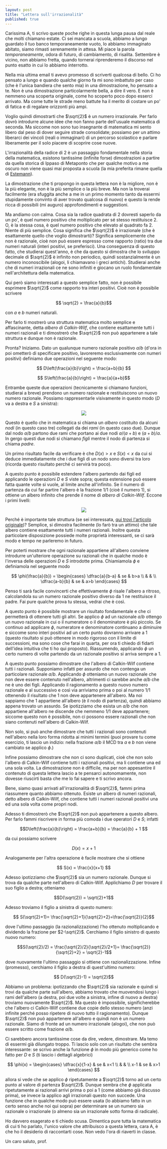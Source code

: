 ```yaml
---
layout: post
title: "Lettera sull'irrazionalità"
published: true
---
```

Carissima A, ti scrivo queste poche righe in questa lunga pausa dal
reale che molti chiamano estate. Ci sei mancata a scuola, abbiamo a
lungo guardato il tuo banco temporaneamente vuoto, lo abbiamo immaginato
abitato, siamo rimasti serenamente in attesa. Mi piace la parola *temporaneamente*, odora di futuro, di cambiamento, di risalita. 
Settembre è vicino, non abbiamo fretta, quando tornerai riprenderemo
il discorso nel punto esatto in cui lo abbiamo interrotto. 

Nella mia ultima email ti avevo promesso di scriverti qualcosa di
bello. Ci ho pensato a lungo e quando qualche giorno fa mi sono
imbattuto per caso (che è l'unica bandiera che sento mia) in una
dimostrazione, ho pensato a te. Non è una dimostrazione
particolarmente bella, a dire il vero. E non è nemmeno una scoperta
originale, come ho scoperto poco dopo esserci arrivato. Ma come tutte
le strade meno battute ha il merito di costare un po' di fatica e di
regalare orizzonti più ampi.

Voglio quindi dimostrarti che $\sqrt{2}$ è un numero irrazionale. Per
farlo dovrò introdurre alcune idee che non fanno parte dell'usuale matematica
di seconda. Ma siccome non sono tuo insegnante di matematica mi sento
libero dal peso di dover seguire strade consolidate; possiamo per un
attimo liberarci dei vincoli (reali o immaginari) di un percorso
scolastico e parlare liberamente per il solo piacere di scoprire cose
nuove.

L'irrazionalità della radice di $2$ è un passaggio fondamentale nella
storia della matematica, esistono tantissime (infinite forse)
dimostrazioni a partire da quella storica di Ippaso di Metaponto che
per qualche motivo a me oscuro non viene quasi mai proposta a scuola
(la mia preferita rimane quella di [Estemann](https://www.cambridge.org/core/journals/mathematical-gazette/article/abs/593-the-irrationality-of-2/18BADD0AB7114F1809B9F3EF6F82D20F)).

La dimostrazione che ti propongo in questa lettera non è la migliore, non è
la più elegante, non è la più semplice o la più breve. Ma non la
troverai facilmente (era sfuggita anche a me in un primo momento tanto
da essermi stupidamente convinto di aver trovato qualcosa di nuovo) e
questo la rende ricca di possibili (mi auguro) approfondimenti e
suggestioni.

Ma andiamo con calma. Cosa sia la radice quadrata di $2$ dovresti
saperlo da un po', è quel numero positivo che moltiplicato per sé
stesso restituisce $2$. O, è la stessa cosa, è quel numero
positivo che
elevato al quadrato fa $2$. Niente di più semplice. Cosa significa che
$\sqrt{2}$ è irrazionale (che è esattamente quello che voglio
dimostrarti)? Significa semplicemente che non è razionale, cioè non
può essere espresso come rapporto (ratio) tra due numeri naturali
(interi positivi, se preferisci). Una conseguenza di questo fatto, che
studierai quest'anno, è che da questo si dimostra che lo sviluppo
decimale di $\sqrt{2}$ è infinito non periodico, quindi
sostanzialmente è un numero inconoscibile (alogoi, li chiamavano i
greci antichi). Studierai anche che di numeri irrazionali ce ne sono
infiniti e giocano un ruolo fondamentale nell'architettura della
matematica.

Qui però siamo interessati a questo semplice fatto, non è possibile
esprimere $\sqrt{2}$ come rapporto tra interi positivi. Cioè non è
possibile scrivere

$$ \sqrt{2} = \frac{a}{b}$$

con $a$ e $b$ numeri naturali.

Per farlo ti mostrerò una struttura matematica molto semplice e
affascinante, detta *albero di Calkin-Wilf*, che contiene esattamente
tutti i numeri razionali e ti dimostrerò che $\sqrt{2}$ non può
appartenere a tale struttura e dunque non è razionale.

Pronta? Iniziamo. Dato un qualunque numero razionale positivo $a/b$ (d'ora
in poi ometterò di specificare positivo, lavoreremo esclusivamente con
numeri positivi) definiamo due operazioni nel seguente modo:

$$ D\left(\frac{a}{b}\right) = \frac{a+b}{b} $$

$$ S\left(\frac{a}{b}\right) = \frac{a}{a+b}$$

Entrambe queste due operazioni (tecnicamente si chiamano funzioni,
studierai a breve) prendono un numero razionale e restituiscono un
nuovo numero razionale. Possiamo rappresentarle visivamente in questo
modo ($D$ va a destra e $S$ a sinistra):


<p align="center"> 
<img src="{{ site.baseurl }}/images/calkin2.png">
</p>

Questo è quello che in matematica si chiama un *albero* costituito da
alcuni *nodi* (in questo caso tre) collegati da dei *rami* (in questo caso
due). Dunque dal nodo $a/b$ partono due rami che portano ai due nodi
$a/(a+b)$ e $(a+b)/a$. In gergo questi due nodi si chiamano *figli*
mentre il nodo di partenza si chiama *padre*.

Un primo risultato facile da verificare è che $D(x)>x$ e $S(x)<x$ da cui si deduce
immediatamente che i due figli di un nodo sono diversi tra loro
(ricorda questo risultato perché ci servirà tra poco).

A questo punto è possibile estendere l'albero partendo dai figli ed
applicando le operazioni $D$ e $S$ viste sopra; questa estensione può
essere fatta quante volte si vuole, al limite anche all'infinito. Se
il numero di partenza da cui far partire l'albero è la frazione $1/1$
(cioè il numero $1$), si ottiene un albero infinito che prende il nome
di *albero di Calkin-Wilf*. Eccone i primi livelli:

<p align="center"> 
<img src="{{ site.baseurl }}/images/calkin.png">
</p>

Perché è importante tale struttura (se sei interessata, [qui trovi l'articolo originale](https://www2.math.upenn.edu/~wilf/website/recounting.pdf))? Semplice, si dimostra facilmente (lo farò tra un attimo) che tale albero contiene
esattamente tutti i numeri razionali. Inoltre questa particolare
disposizione possiede molte proprietà interessanti, se ci sarà modo e
tempo ne parleremo in futuro.

Per poterti mostrare che ogni razionale appartiene all'albero conviene
introdurre un'ulteriore operazione su razionali che in qualche modo è
l'inversa delle operazioni $D$ e $S$ introdotte prima. Chiamiamola
$\phi$ e definiamola nel seguente modo

$$ \phi(\frac{a}{b}) = \begin{cases}
                  \dfrac{a}{b-a} & se & b>a \\
		  & & \\
		  \dfrac{a-b}{b} & se & a>b 
		  \end{cases}
		  $$

Penso ti sarà facile convincerti che effettivamente $\phi$ risale
l'albero a ritroso, calcolandola su un numero razionale positivo
diverso da $1$ ne restituisce il padre. Fai pure qualche prova tu
stessa, vedrai che è così.

A questo punto è possibile mostrare un risultato fondamentale e che ci
permetterà di ottenere tutti gli altri. Se applico $\phi$ ad un
razionale $a/b$ ottengo un nuovo razionale in cui o il numeratore o il
denominatore è più piccolo. Se continuo ad applicare $\phi$,
numeratore e denominatore continuano a diminuire e siccome sono interi
positivi ad un certo punto dovranno arrivare a $1$ (questo risultato
si può ottenere in modo rigoroso con il limite di successioni, ma sono
cose che farai in quarta, per ora ti chiedo di fidarti dell'idea
intuitiva che ti ho qui proposto). Riassumendo, applicando $\phi$ un
certo numero di volte partendo da un razionale positivo si arriva
sempre a $1$.

A questo punto possiamo dimostrare che l'albero di Calkin-Wilf contiene tutti i
razionali. Supponiamo infatti per assurdo che non contenga un
particolare razionale $a/b$. Applicando $\phi$ otteniamo un nuovo
razionale che non deve essere contenuto nell'albero, altrimenti
ci sarebbe anche $a/b$ che ne è uno dei figli. Applicando il
ragionamento a questo nuovo numero razionale e al successivo e così
via arriviamo prima o poi al
numero $1/1$ ottenendo il risultato che $1$ non deve appartenere all'albero. Ma noi sappiamo che
$1$ appartiene all'albero (è il nodo di partenza), quindi abbiamo appena trovato
un assurdo. Se ipotizziamo che esista un $a/b$ che non appartiene
all'albero ne discende che nemmeno $1/1$ deve appartenere; siccome
questo non è possibile, non ci possono essere razionali che non siano
contenuti nell'albero di Calkin-Wilf.

Non solo, si può anche dimostrare che tutti i razionali sono contenuti
nell'albero nella loro forma ridotta ai minimi termini (puoi provare
tu come esercizio, ti lascio un indizio: nella frazione $a/b$ il MCD
tra $a$ e $b$ non viene cambiato se applico $\phi$.)

Infine possiamo dimostrare che non ci sono duplicati, cioè che non
solo l'albero di Calkin-Wilf contiene tutti i razionali positivi, ma
li contiene una ed una sola volta. La dimostrazione non è difficile,
ma per non appesantire il contenuto di questa lettera lascio a te
pensarci autonomamente, non dovesse riuscirti basta che me lo fai
sapere e ti scrivo ancora.

Bene, siamo quasi arrivati all'irrazionalità di $\sqrt{2}$, fammi
prima riassumere quanto abbiamo ottenuto. Esiste un albero di numeri
razionali, detto albero di Calkin-Wilf, che contiene tutti i numeri
razionali positivi una ed una sola volta come propri nodi.

Adesso ti dimostrerò che $\sqrt{2}$ non può appartenere a questo
albero. Per farlo fammi riscrivere in forma più comoda i due operatori
$D$ e $S$; infatti

$$D\left(\frac{a}{b}\right) = \frac{a+b}{b} = \frac{a}{b} + 1 $$

da cui possiamo scrivere 

$$ D(x) = x + 1 $$

Analogamente per l'altra operazione è facile mostrare che si ottiene

$$ S(x) = \frac{x}{x+1} $$


Adesso ipotizziamo che $\sqrt{2}$ sia un numero razionale. Dunque si
trova da qualche parte nell'albero di Calkin-Wilf. Applichiamo $D$ per
trovare il suo figlio a destra; otteniamo

$$D(\sqrt{2}) = \sqrt{2}+1$$

Adesso troviamo il figlio a sinistra di questo numero:

$$ S(\sqrt{2}+1)= \frac{\sqrt{2}+1}{\sqrt{2}+2}=\frac{\sqrt{2}}{2}$$

dove l'ultimo passaggio (la razionalizzazione) l'ho ottenuto
moltiplicando e dividendo la frazione per $2-\sqrt{2}$. Cerchiamo il
figlio sinistro di questo nuovo numero:

$$S(\sqrt{2}/2) = \frac{\sqrt{2}/2}{\sqrt{2}/2+1}=
\frac{\sqrt{2}}{\sqrt{2}+2} = \sqrt{2}-1$$

dove nuovamente l'ultimo passaggio si ottiene con razionalizzazione.
Infine (promesso), cerchiamo il figlio a destra di quest'ultimo
numero:

$$ D(\sqrt{2}-1) = \sqrt{2}$$

Abbiamo un problema: ipotizzando che $\sqrt{2}$ sia razionale e quindi
si trovi da qualche parte sull'albero, abbiamo trovato che muovendosi
lungo i rami dell'albero (a destra, poi due volte a sinistra, infine
di nuovo a destra) troviamo nuovamente $\sqrt{2}$. Ma questo è
impossibile, significherebbe che l'albero ci Calkin-Wilf contiene  due
copie dello stesso numero (anzi infinite perché posso ripetere di
nuovo tutto il ragionamento). Dunque $\sqrt{2}$ non può appartenere
all'albero e quindi non è un numero razionale. Siamo di fronte ad un
numero irrazionale (alogoi), che non può essere scritto come frazione
$a/b$.

Ci sarebbero ancora tantissime cose da dire, vedere, dimostrare. Ma
temo di essermi già dilungato troppo. Ti lascio solo con un risultato
che sembra interessante: se scrivo anche la funzione $\phi$ in modo
più generico come ho fatto per $D$ e $S$ (ti lascio i dettagli
algebrici)

$$ \phi(x) = \begin{cases}
                  \dfrac{x}{1-x} & se & x<1 \\
		  & & \\
		  x-1 & se & x>1 
		  \end{cases}
$$

 allora si vede che se applico $\phi$ ripetutamente a $\sqrt{2}$ torno
 ad un certo punto al valore di partenza $\sqrt{2}$. Dunque sembra che
 $\phi$ applicata ripetutamente ai razionali arrivi prima o poi a $1$
 (come abbiamo già discusso prima), se invece la applico agli
 irrazionali questo non succede. Una funzione che in qualche modo può
 essere usata (lo abbiamo fatto in un certo senso anche noi qui sopra)
 per determinare se un numero sia razionale o irrazionale (o almeno
 sia un irrazionale sotto forma di radicale).

 Ho davvero esagerato e ti chiedo scusa. Dimentica pure tutta la matematica di cui
 ti ho parlato, l'unico valore
 che attribuisco a questa lettera, cara A, è che ho il desiderio di
 raccontarti cose. Non vedo l'ora di riaverti in classe.

 Un caro saluto, prof.
